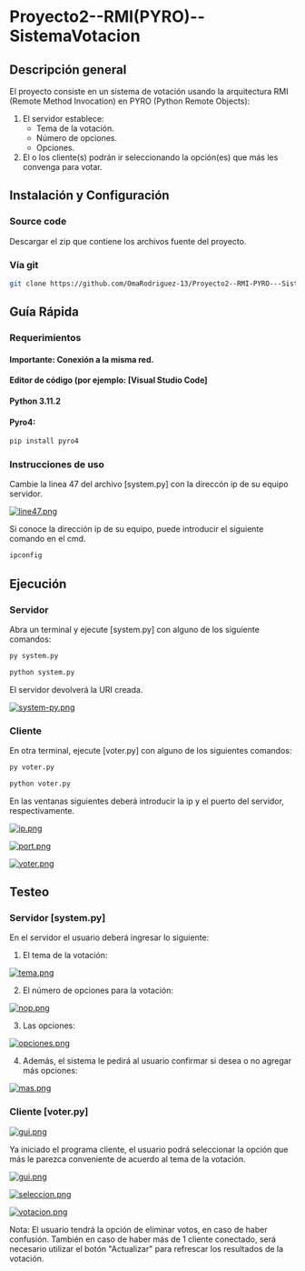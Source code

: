 # Proyecto2--RMI(PYRO)--SistemaVotacion
 
 ## Descripción general

El proyecto consiste en un sistema de votación usando la arquitectura RMI (Remote Method Invocation) en PYRO (Python Remote Objects):

1. El servidor establece:
    - Tema de la votación.
    - Número de opciones.
    - Opciones.
2. El o los cliente(s) podrán ir seleccionando la opción(es) que más les convenga para votar.

## Instalación y Configuración

### Source code

Descargar el zip que contiene los archivos fuente del proyecto.

### Vía git 

```bash
git clone https://github.com/OmaRodriguez-13/Proyecto2--RMI-PYRO---SistemaVotacion
```

## Guía Rápida

### Requerimientos

#### **Importante: Conexión a la misma red.**
#### Editor de código (por ejemplo: [Visual Studio Code]
#### Python 3.11.2

#### Pyro4:

```bash
pip install pyro4
```

### Instrucciones de uso

Cambie la linea 47 del archivo [system.py] con la direccón ip de su equipo servidor.

[![line47.png](https://i.postimg.cc/VLSSCx6F/line47.png)](https://postimg.cc/Tp6Y8Hny)

Si conoce la dirección ip de su equipo, puede introducir el siguiente comando en el cmd.

```bash
ipconfig
```

## Ejecución

### Servidor

Abra un terminal y ejecute [system.py] con alguno de los siguiente comandos:

```bash
py system.py
```

```bash
python system.py
```

El servidor devolverá la URI creada.

[![system-py.png](https://i.postimg.cc/0NvrhrCt/system-py.png)](https://postimg.cc/YvXpWrZg)


### Cliente

En otra terminal, ejecute [voter.py] con alguno de los siguientes comandos:

```bash
py voter.py
```

```bash
python voter.py
```

En las ventanas siguientes deberá introducir la ip y el puerto del servidor, respectivamente.

[![ip.png](https://i.postimg.cc/fy1RCbLf/ip.png)](https://postimg.cc/sG9zDs5M)

[![port.png](https://i.postimg.cc/9X90XGNx/port.png)](https://postimg.cc/149sJNS6)

[![voter.png](https://i.postimg.cc/CLYhF981/voter.png)](https://postimg.cc/Dmjk6jBk)


## Testeo

### Servidor [system.py]

En el servidor el usuario deberá ingresar lo siguiente:

1. El tema de la votación:

[![tema.png](https://i.postimg.cc/nrNwhyRL/tema.png)](https://postimg.cc/hQb0C5qF)

2. El número de opciones para la votación:

[![nop.png](https://i.postimg.cc/VkqHzHjY/nop.png)](https://postimg.cc/NK0x4DJV)

3. Las opciones:

[![opciones.png](https://i.postimg.cc/DmVBTq0J/opciones.png)](https://postimg.cc/m1wQ31QB)

4. Además, el sistema le pedirá al usuario confirmar si desea o no agregar más opciones:

[![mas.png](https://i.postimg.cc/9Q2HP9bQ/mas.png)](https://postimg.cc/PPS7TP0g)


### Cliente [voter.py]

[![gui.png](https://i.postimg.cc/BQ9nyXpd/gui.png)](https://postimg.cc/z37NHD9j)

Ya iniciado el programa cliente, el usuario podrá seleccionar la opción que más le parezca conveniente de acuerdo al tema de la votación.

[![gui.png](https://i.postimg.cc/BQ9nyXpd/gui.png)](https://postimg.cc/z37NHD9j)

[![seleccion.png](https://i.postimg.cc/Kc95Dh5k/seleccion.png)](https://postimg.cc/w3mJ9PZg)

[![votacion.png](https://i.postimg.cc/BQkcR5kJ/votacion.png)](https://postimg.cc/ykhZZR7G)

Nota: El usuario tendrá la opción de eliminar votos, en caso de haber confusión. También en caso de haber más de 1 cliente conectado, será necesario utilizar el botón "Actualizar" para refrescar los resultados de la votación.
